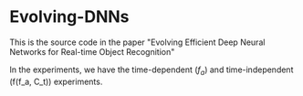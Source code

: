 # Evolving-DNNs

This is the source code in the paper "Evolving Efficient Deep Neural Networks for Real-time
Object Recognition"

In the experiments, we have the time-dependent $(f_a)$ and time-independent (f(f_a, C_t)) experiments.

